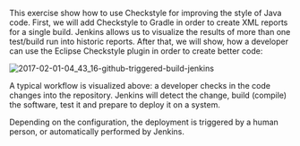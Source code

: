 This exercise show how to use Checkstyle for improving the style of Java code. First, we will add Checkstyle to Gradle in order to create XML reports for a single build. Jenkins allows us to visualize the results of more than one test/build run into historic reports. After that, we will show, how a developer can use the Eclipse Checkstyle plugin in order to create better code:

![2017-02-01-04_43_16-github-triggered-build-jenkins](https://user-images.githubusercontent.com/558905/38051154-7241f828-329b-11e8-9732-48d15d74027d.png)

A typical workflow is visualized above: a developer checks in the code changes into the repository. Jenkins will detect the change, build (compile) the software, test it and prepare to deploy it on a system. 

Depending on the configuration, the deployment is triggered by a human person, or automatically performed by Jenkins.
